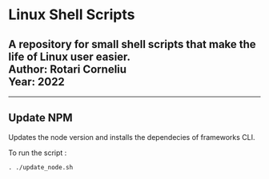 
# Linux Shell Scripts  

**A repository for small shell scripts that make the life of Linux user easier.**   
Author: Rotari Corneliu  
Year: 2022  
---

___
## Update NPM
Updates the node version and installs the dependecies of frameworks CLI. 

To run the script :  
```
. ./update_node.sh
```

